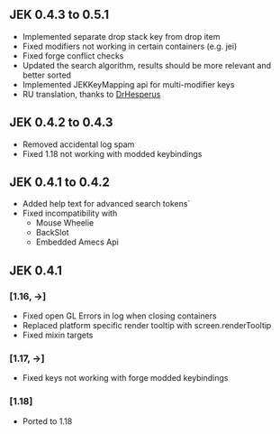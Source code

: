 ## JEK 0.4.3 to 0.5.1

- Implemented separate drop stack key from drop item
- Fixed modifiers not working in certain containers (e.g. jei)
- Fixed forge conflict checks
- Updated the search algorithm, results should be more relevant and better sorted
- Implemented JEKKeyMapping api for multi-modifier keys
- RU translation, thanks to [DrHesperus](https://github.com/DrHesperus?tab=repositories)

## JEK 0.4.2 to 0.4.3
- Removed accidental log spam
- Fixed 1.18 not working with modded keybindings

## JEK 0.4.1 to 0.4.2
- Added help text for advanced search tokens`
- Fixed incompatibility with
    - Mouse Wheelie
    - BackSlot
    - Embedded Amecs Api

## JEK 0.4.1 

### [1.16, ->]
- Fixed open GL Errors in log when closing containers
- Replaced platform specific render tooltip with screen.renderTooltip
- Fixed mixin targets

### [1.17, ->]
- Fixed keys not working with forge modded keybindings

### [1.18]
- Ported to 1.18
